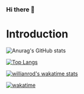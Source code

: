 ### Hi there 👋

<!--
**GauravRDeshmukh786/GauravRDeshmukh786** is a ✨ _special_ ✨ repository because its `README.md` (this file) appears on your GitHub profile.

Here are some ideas to get you started:

- 🔭 I’m currently working on ...
- 🌱 I’m currently learning ...
- 👯 I’m looking to collaborate on ...
- 🤔 I’m looking for help with ...
- 💬 Ask me about ...
- 📫 How to reach me: ...
- 😄 Pronouns: ...
- ⚡ Fun fact: ...
- Nice things about me
-->
# Introduction
![Anurag's GitHub stats](https://github-readme-stats.vercel.app/api?username=GauravRDeshmukh&show_icons=true&theme=radical)

[![Top Langs](https://github-readme-stats.vercel.app/api/top-langs/?username=GauravRDeshmukh)](https://github.com/anuraghazra/github-readme-stats)

[![willianrod's wakatime stats](https://github-readme-stats.vercel.app/api/wakatime?username=GauravRDeshmukh)](https://github.com/anuraghazra/github-readme-stats)

[![wakatime](https://wakatime.com/badge/user/547a8c7d-10eb-4980-82b6-a0ce5444bf4c.svg)](https://wakatime.com/@547a8c7d-10eb-4980-82b6-a0ce5444bf4c)
